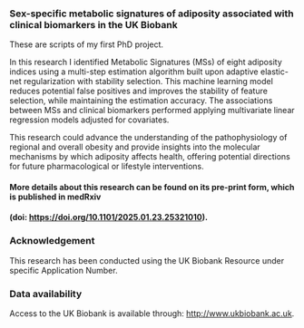 ### Sex-specific metabolic signatures of adiposity associated with clinical biomarkers in the UK Biobank

These are scripts of my first PhD project.

In this research I identified Metabolic Signatures (MSs) of eight adiposity indices using a multi-step estimation algorithm built upon adaptive elastic-net regularization with stability selection.
This machine learning model reduces potential false positives and improves the stability of feature selection, while maintaining the estimation accuracy. The associations between MSs and clinical biomarkers performed applying multivariate linear regression models adjusted for covariates.

This research could advance the understanding of the pathophysiology of regional and overall obesity and provide insights into the molecular mechanisms by which adiposity affects health, offering potential directions for future pharmacological or lifestyle interventions.

#### More details about this research can be found on its pre-print form, which is published in medRxiv
#### (doi: https://doi.org/10.1101/2025.01.23.25321010).

### Acknowledgement
This research has been conducted using the UK Biobank Resource under specific Application Number. 

### Data availability
Access to the UK Biobank is available through: http://www.ukbiobank.ac.uk.
